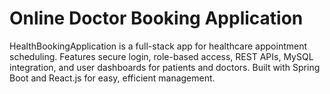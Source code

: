 # Online Doctor Booking Application
 HealthBookingApplication is a full-stack app for healthcare appointment scheduling. Features secure login, role-based access, REST APIs, MySQL integration, and user dashboards for patients and doctors. Built with Spring Boot and React.js for easy, efficient management.
